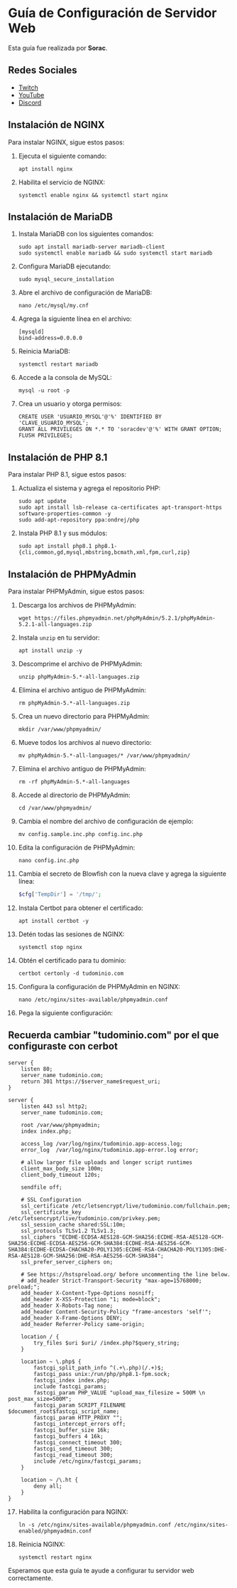 # Guía de Configuración de Servidor Web

Esta guía fue realizada por **Sorac**.

## Redes Sociales

- [Twitch](https://www.twitch.tv/elsorac_)
- [YouTube](https://www.youtube.com/c/sorac)
- [Discord](https://discord.gg/V4gq2p6MfR)

## Instalación de NGINX

Para instalar NGINX, sigue estos pasos:

1. Ejecuta el siguiente comando:

    ```
    apt install nginx
    ```

2. Habilita el servicio de NGINX:

    ```
    systemctl enable nginx && systemctl start nginx
    ```

## Instalación de MariaDB

1. Instala MariaDB con los siguientes comandos:

    ```
    sudo apt install mariadb-server mariadb-client
    sudo systemctl enable mariadb && sudo systemctl start mariadb
    ```

2. Configura MariaDB ejecutando:

    ```
    sudo mysql_secure_installation
    ```

3. Abre el archivo de configuración de MariaDB:

    ```
    nano /etc/mysql/my.cnf
    ```

4. Agrega la siguiente línea en el archivo:

    ```
    [mysqld]
    bind-address=0.0.0.0
    ```

5. Reinicia MariaDB:

    ```
    systemctl restart mariadb
    ```

6. Accede a la consola de MySQL:

    ```
    mysql -u root -p
    ```

7. Crea un usuario y otorga permisos:

    ```
    CREATE USER 'USUARIO_MYSQL'@'%' IDENTIFIED BY 'CLAVE_USUARIO_MYSQL';
    GRANT ALL PRIVILEGES ON *.* TO 'soracdev'@'%' WITH GRANT OPTION;
    FLUSH PRIVILEGES;
    ```

## Instalación de PHP 8.1

Para instalar PHP 8.1, sigue estos pasos:

1. Actualiza el sistema y agrega el repositorio PHP:

    ```
    sudo apt update
    sudo apt install lsb-release ca-certificates apt-transport-https software-properties-common -y
    sudo add-apt-repository ppa:ondrej/php
    ```

2. Instala PHP 8.1 y sus módulos:

    ```
    sudo apt install php8.1 php8.1-{cli,common,gd,mysql,mbstring,bcmath,xml,fpm,curl,zip}
    ```

## Instalación de PHPMyAdmin

Para instalar PHPMyAdmin, sigue estos pasos:

1. Descarga los archivos de PHPMyAdmin:

    ```
    wget https://files.phpmyadmin.net/phpMyAdmin/5.2.1/phpMyAdmin-5.2.1-all-languages.zip
    ```

2. Instala `unzip` en tu servidor:

    ```
    apt install unzip -y
    ```

3. Descomprime el archivo de PHPMyAdmin:

    ```
    unzip phpMyAdmin-5.*-all-languages.zip
    ```

4. Elimina el archivo antiguo de PHPMyAdmin:

    ```
    rm phpMyAdmin-5.*-all-languages.zip
    ```

5. Crea un nuevo directorio para PHPMyAdmin:

    ```
    mkdir /var/www/phpmyadmin/
    ```

6. Mueve todos los archivos al nuevo directorio:

    ```
    mv phpMyAdmin-5.*-all-languages/* /var/www/phpmyadmin/
    ```

7. Elimina el archivo antiguo de PHPMyAdmin:

    ```
    rm -rf phpMyAdmin-5.*-all-languages
    ```

8. Accede al directorio de PHPMyAdmin:

    ```
    cd /var/www/phpmyadmin/
    ```

9. Cambia el nombre del archivo de configuración de ejemplo:

    ```
    mv config.sample.inc.php config.inc.php
    ```

10. Edita la configuración de PHPMyAdmin:

    ```
    nano config.inc.php
    ```

11. Cambia el secreto de Blowfish con la nueva clave y agrega la siguiente línea:

    ```php
    $cfg['TempDir'] = '/tmp/';
    ```

12. Instala Certbot para obtener el certificado:

    ```
    apt install certbot -y
    ```

13. Detén todas las sesiones de NGINX:

    ```
    systemctl stop nginx
    ```

14. Obtén el certificado para tu dominio:

    ```
    certbot certonly -d tudominio.com
    ```

15. Configura la configuración de PHPMyAdmin en NGINX:

    ```
    nano /etc/nginx/sites-available/phpmyadmin.conf
    ```

16. Pega la siguiente configuración:
    
## Recuerda cambiar "tudominio.com" por el que configuraste con cerbot

```nginx
server {
    listen 80;
    server_name tudominio.com;
    return 301 https://$server_name$request_uri;
}

server {
    listen 443 ssl http2;
    server_name tudominio.com;

    root /var/www/phpmyadmin;
    index index.php;

    access_log /var/log/nginx/tudominio.app-access.log;
    error_log  /var/log/nginx/tudominio.app-error.log error;

    # allow larger file uploads and longer script runtimes
    client_max_body_size 100m;
    client_body_timeout 120s;

    sendfile off;

    # SSL Configuration
    ssl_certificate /etc/letsencrypt/live/tudominio.com/fullchain.pem;
    ssl_certificate_key /etc/letsencrypt/live/tudominio.com/privkey.pem;
    ssl_session_cache shared:SSL:10m;
    ssl_protocols TLSv1.2 TLSv1.3;
    ssl_ciphers "ECDHE-ECDSA-AES128-GCM-SHA256:ECDHE-RSA-AES128-GCM-SHA256:ECDHE-ECDSA-AES256-GCM-SHA384:ECDHE-RSA-AES256-GCM-SHA384:ECDHE-ECDSA-CHACHA20-POLY1305:ECDHE-RSA-CHACHA20-POLY1305:DHE-RSA-AES128-GCM-SHA256:DHE-RSA-AES256-GCM-SHA384";
    ssl_prefer_server_ciphers on;

    # See https://hstspreload.org/ before uncommenting the line below.
    # add_header Strict-Transport-Security "max-age=15768000; preload;";
    add_header X-Content-Type-Options nosniff;
    add_header X-XSS-Protection "1; mode=block";
    add_header X-Robots-Tag none;
    add_header Content-Security-Policy "frame-ancestors 'self'";
    add_header X-Frame-Options DENY;
    add_header Referrer-Policy same-origin;

    location / {
        try_files $uri $uri/ /index.php?$query_string;
    }

    location ~ \.php$ {
        fastcgi_split_path_info ^(.+\.php)(/.+)$;
        fastcgi_pass unix:/run/php/php8.1-fpm.sock;
        fastcgi_index index.php;
        include fastcgi_params;
        fastcgi_param PHP_VALUE "upload_max_filesize = 500M \n post_max_size=500M";
        fastcgi_param SCRIPT_FILENAME $document_root$fastcgi_script_name;
        fastcgi_param HTTP_PROXY "";
        fastcgi_intercept_errors off;
        fastcgi_buffer_size 16k;
        fastcgi_buffers 4 16k;
        fastcgi_connect_timeout 300;
        fastcgi_send_timeout 300;
        fastcgi_read_timeout 300;
        include /etc/nginx/fastcgi_params;
    }

    location ~ /\.ht {
        deny all;
    }
}
```
17. Habilita la configuración para NGINX:

    ```
    ln -s /etc/nginx/sites-available/phpmyadmin.conf /etc/nginx/sites-enabled/phpmyadmin.conf
    ```

18. Reinicia NGINX:

    ```
    systemctl restart nginx
    ```

Esperamos que esta guía te ayude a configurar tu servidor web correctamente.
